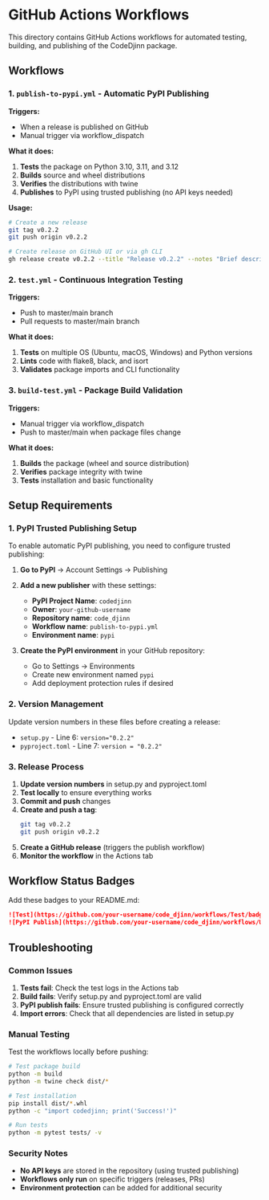 # GitHub Actions Workflows

This directory contains GitHub Actions workflows for automated testing, building, and publishing of the CodeDjinn package.

## Workflows

### 1. `publish-to-pypi.yml` - Automatic PyPI Publishing

**Triggers:**
- When a release is published on GitHub
- Manual trigger via workflow_dispatch

**What it does:**
1. **Tests** the package on Python 3.10, 3.11, and 3.12
2. **Builds** source and wheel distributions
3. **Verifies** the distributions with twine
4. **Publishes** to PyPI using trusted publishing (no API keys needed)

**Usage:**
```bash
# Create a new release
git tag v0.2.2
git push origin v0.2.2

# Create release on GitHub UI or via gh CLI
gh release create v0.2.2 --title "Release v0.2.2" --notes "Brief description of changes"
```

### 2. `test.yml` - Continuous Integration Testing

**Triggers:**
- Push to master/main branch
- Pull requests to master/main branch

**What it does:**
1. **Tests** on multiple OS (Ubuntu, macOS, Windows) and Python versions
2. **Lints** code with flake8, black, and isort
3. **Validates** package imports and CLI functionality

### 3. `build-test.yml` - Package Build Validation

**Triggers:**
- Manual trigger via workflow_dispatch
- Push to master/main when package files change

**What it does:**
1. **Builds** the package (wheel and source distribution)
2. **Verifies** package integrity with twine
3. **Tests** installation and basic functionality

## Setup Requirements

### 1. PyPI Trusted Publishing Setup

To enable automatic PyPI publishing, you need to configure trusted publishing:

1. **Go to PyPI** → Account Settings → Publishing
2. **Add a new publisher** with these settings:
   - **PyPI Project Name**: `codedjinn`
   - **Owner**: `your-github-username`
   - **Repository name**: `code_djinn`
   - **Workflow name**: `publish-to-pypi.yml`
   - **Environment name**: `pypi`

3. **Create the PyPI environment** in your GitHub repository:
   - Go to Settings → Environments
   - Create new environment named `pypi`
   - Add deployment protection rules if desired

### 2. Version Management

Update version numbers in these files before creating a release:
- `setup.py` - Line 6: `version="0.2.2"`
- `pyproject.toml` - Line 7: `version = "0.2.2"`

### 3. Release Process

1. **Update version numbers** in setup.py and pyproject.toml
2. **Test locally** to ensure everything works
3. **Commit and push** changes
4. **Create and push a tag**:
   ```bash
   git tag v0.2.2
   git push origin v0.2.2
   ```
5. **Create a GitHub release** (triggers the publish workflow)
6. **Monitor the workflow** in the Actions tab

## Workflow Status Badges

Add these badges to your README.md:

```markdown
![Test](https://github.com/your-username/code_djinn/workflows/Test/badge.svg)
![PyPI Publish](https://github.com/your-username/code_djinn/workflows/Upload%20Python%20Package/badge.svg)
```

## Troubleshooting

### Common Issues

1. **Tests fail**: Check the test logs in the Actions tab
2. **Build fails**: Verify setup.py and pyproject.toml are valid
3. **PyPI publish fails**: Ensure trusted publishing is configured correctly
4. **Import errors**: Check that all dependencies are listed in setup.py

### Manual Testing

Test the workflows locally before pushing:

```bash
# Test package build
python -m build
python -m twine check dist/*

# Test installation
pip install dist/*.whl
python -c "import codedjinn; print('Success!')"

# Run tests
python -m pytest tests/ -v
```

### Security Notes

- **No API keys** are stored in the repository (using trusted publishing)
- **Workflows only run** on specific triggers (releases, PRs)
- **Environment protection** can be added for additional security